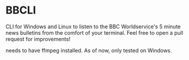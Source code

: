 # BBCLI

CLI for Windows and Linux to listen to the BBC Worldservice's 5 minute news bulletins from the comfort of your terminal. Feel free to open a pull request for improvements!

needs to have ffmpeg installed. As of now, only tested on Windows.
